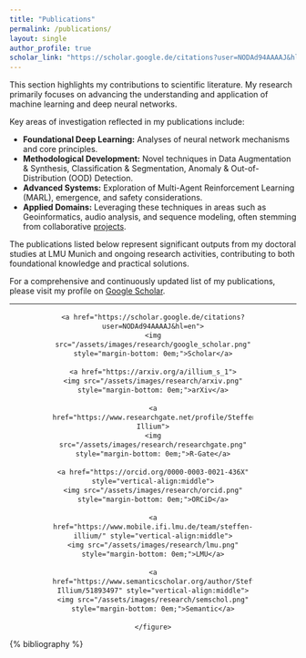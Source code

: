 ```yaml
---
title: "Publications"
permalink: /publications/
layout: single
author_profile: true
scholar_link: "https://scholar.google.de/citations?user=NODAd94AAAAJ&hl=en"
---
```


This section highlights my contributions to scientific literature. My research primarily focuses on advancing the understanding and application of machine learning and deep neural networks.

Key areas of investigation reflected in my publications include:

*   **Foundational Deep Learning:** Analyses of neural network mechanisms and core principles.
*   **Methodological Development:** Novel techniques in Data Augmentation & Synthesis, Classification & Segmentation, Anomaly & Out-of-Distribution (OOD) Detection.
*   **Advanced Systems:** Exploration of Multi-Agent Reinforcement Learning (MARL), emergence, and safety considerations.
*   **Applied Domains:** Leveraging these techniques in areas such as Geoinformatics, audio analysis, and sequence modeling, often stemming from collaborative [projects](/projects).

The publications listed below represent significant outputs from my doctoral studies at LMU Munich and ongoing research activities, contributing to both foundational knowledge and practical solutions.

For a comprehensive and continuously updated list of my publications, please visit my profile on <a href="{{ page.scholar_link }}" target="_blank" rel="noopener noreferrer">Google Scholar</a>.
 
---

<center>
    <figure class="research_icons" style="max-width: 70%; text-align:center;">

    <a href="https://scholar.google.de/citations?user=NODAd94AAAAJ&hl=en">
    <img src="/assets/images/research/google_scholar.png"  style="margin-bottom: 0em;">Scholar</a>

    <a href="https://arxiv.org/a/illium_s_1">
    <img src="/assets/images/research/arxiv.png" style="margin-bottom: 0em;">arXiv</a>

    <a href="https://www.researchgate.net/profile/Steffen-Illium">
    <img src="/assets/images/research/researchgate.png" style="margin-bottom: 0em;">R-Gate</a>

    <a href="https://orcid.org/0000-0003-0021-436X" style="vertical-align:middle">
    <img src="/assets/images/research/orcid.png" style="margin-bottom: 0em;">ORCiD</a>

    <a href="https://www.mobile.ifi.lmu.de/team/steffen-illium/" style="vertical-align:middle">
    <img src="/assets/images/research/lmu.png" style="margin-bottom: 0em;">LMU</a>

    <a href="https://www.semanticscholar.org/author/Steffen-Illium/51893497" style="vertical-align:middle">
    <img src="/assets/images/research/semschol.png" style="margin-bottom: 0em;">Semantic</a>

    </figure>
</center>

<!-- Bib. databases:
[Scholar](https://scholar.google.de/citations?user=NODAd94AAAAJ&hl=en),
[arXiv](https://arxiv.org/a/illium_s_1),
[Researchgate](https://www.researchgate.net/profile/Steffen-Illium),
[ORCiD](https://orcid.org/0000-0003-0021-436X)

--- -->

{% bibliography %}
